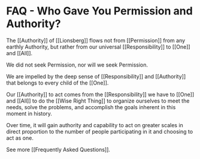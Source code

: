 # FAQ - Who Gave You Permission and Authority?

The [[Authority]] of [[Lionsberg]] flows not from [[Permission]] from any earthly Authority, but rather from our universal [[Responsibility]] to [[One]] and [[All]]. 

We did not seek Permission, nor will we seek Permission.

We are impelled by the deep sense of [[Responsibility]] and [[Authority]] that belongs to every child of the [[One]]. 

Our [[Authority]] to act comes from the [[Responsibility]] we have to [[One]] and [[All]] to do the [[Wise Right Thing]] to organize ourselves to meet the needs, solve the problems, and accomplish the goals inherent in this moment in history.  

Over time, it will gain authority and capability to act on greater scales in direct proportion to the number of people participating in it and choosing to act as one.  

See more [[Frequently Asked Questions]]. 

